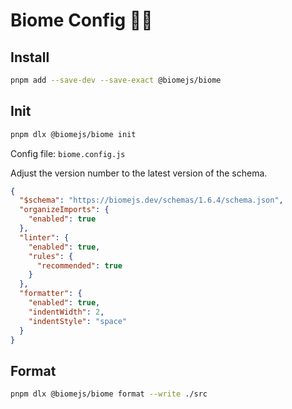 # Biome Config ✌🏻

## Install

```bash
pnpm add --save-dev --save-exact @biomejs/biome
```

## Init

```bash
pnpm dlx @biomejs/biome init
```

Config file: `biome.config.js`

Adjust the version number to the latest version of the schema.

```json
{
  "$schema": "https://biomejs.dev/schemas/1.6.4/schema.json",
  "organizeImports": {
    "enabled": true
  },
  "linter": {
    "enabled": true,
    "rules": {
      "recommended": true
    }
  },
  "formatter": {
    "enabled": true,
    "indentWidth": 2,
    "indentStyle": "space"
  }
}
```

## Format

```bash
pnpm dlx @biomejs/biome format --write ./src
```
